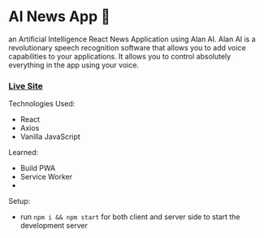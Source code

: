 # AI News App 📰

an Artificial Intelligence React News Application using Alan AI. Alan AI is a revolutionary speech recognition software that allows you to add voice capabilities to your applications. It allows you to control absolutely everything in the app using your voice. 

### [Live Site](https://stupefied-ride-90a95b.netlify.app/)

Technologies Used: 
+ React 
+ Axios 
+ Vanilla JavaScript 

Learned: 
+ Build PWA 
+ Service Worker 
+ 

Setup:
- run ```npm i && npm start``` for both client and server side to start the development server
